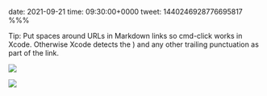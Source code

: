date: 2021-09-21
time: 09:30:00+0000
tweet: 1440246928776695817
%%%

Tip: Put spaces around URLs in Markdown links so cmd-click works in Xcode. Otherwise Xcode detects the ) and any other trailing punctuation as part of the link.

![](E_zI8Q6VgAUs71B.jpg)

![](E_zI8UPUYAwxmeS.jpg)
